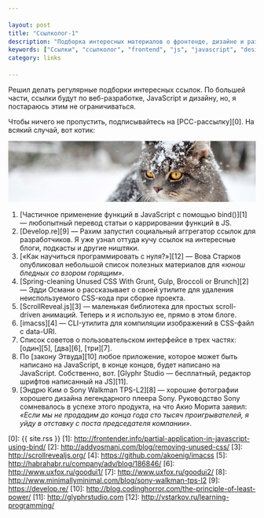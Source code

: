 ```yaml
---

layout: post
title: "Ссылколог-1"
description: "Подборка интересных материалов о фронтенде, дизайне и разных интересных штуках."
keywords: ["Ссылки", "ссылколог", "frontend", "js", "javascript", "design", "other"]
category: links

---
```


Решил делать регулярные подборки интересных ссылок. По большей части, ссылки
будут по веб-разработке, JavaScript и дизайну, но, я постараюсь этим
не ограничиваться.

Чтобы ничего не пропустить, подписывайтесь на [РСС-рассылку][0]. На всякий случай,
вот котик:

![](/assets/articles-assets/linkolog-1.jpg)

1.  [Частичное применение функций в JavaScript с помощью bind()][1] — любопытный
    перевод статьи о каррировании функций в JS.
2.  [Develop.re][9] — Рахим запустил социальный аггрегатор ссылок
    для разработчиков. Я уже узнал оттуда кучу ссылок на интересные блоги,
    подкасты и другие ништяки.
7.  [«Как научиться программировать с нуля?»][12] — Вова Старков опубликовал небольшой
    список полезных материалов для _«юнош бледных со взором горящим»_.
3.  [Spring-cleaning Unused CSS With Grunt, Gulp, Broccoli or Brunch][2] —
    Эдди Османи о рассказывает о своей утилите для удаления неиспользуемого CSS-кода
    при сборке проекта.
4.  [ScrollReveal.js][3] — маленькая библиотека для простых scroll-driven анимаций.
    Теперь и я использую ее, прямо в этом блоге.
5.  [imacss][4] — CLI-утилита для компиляции изображений в CSS-файл с data-URI.
6.  Список советов о пользовательском интерфейсе в трех частях: [один][5], [два][6], [три][7].
8.  По [закону Этвуда][10] любое приложение, которое может быть написано на JavaScript,
    в конце концов, будет написано на JavaScript. Собственно, вот.
    [Glyphr Studio — бесплатный, редактор шрифтов написанный на JS][11].
9.  [Эндрю Ким о Sony Walkman TPS-L2][8] — хорошие фотографии хорошего дизайна
    легендарного плеера Sony. Руководство Sony сомневалось в успехе этого продукта,
    на что Акио Морита заявил: _«Если мы не продадим до конца года сто тысяч
    проигрывателей, я уйду в отставку с поста председателя компании»_.

[0]: {{ site.rss }}
[1]: http://frontender.info/partial-application-in-javascript-using-bind/
[2]: http://addyosmani.com/blog/removing-unused-css/
[3]: http://scrollrevealjs.org/
[4]: https://github.com/akoenig/imacss
[5]: http://habrahabr.ru/company/adv/blog/186846/
[6]: http://www.uxfox.ru/goodui1/
[7]: http://www.uxfox.ru/goodui2/
[8]: http://www.minimallyminimal.com/blog/sony-walkman-tps-l2
[9]: https://develop.re/
[10]: http://blog.codinghorror.com/the-principle-of-least-power/
[11]: http://glyphrstudio.com
[12]: http://vstarkov.ru/learning-programming/

